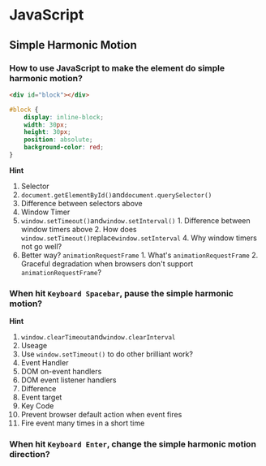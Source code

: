 # JavaScript
 
## Simple Harmonic Motion

### How to use JavaScript to make the element do simple harmonic motion?

```html
<div id="block"></div>
```

```css
#block {
    display: inline-block;
    width: 30px;
    height: 30px;
    position: absolute;
    background-color: red;
}
```

**Hint**

1. Selector
  1. `document.getElementById()`and`document.querySelector()`
  2. Difference between selectors above
2. Window Timer
  1. `window.setTimeout()`and`window.setInterval()`
    1. Difference between window timers above
    2. How does `window.setTimeout()`replace`window.setInterval`
    4. Why window timers not go well?
  2. Better way? `animationRequestFrame`
    1. What's `animationRequestFrame`
    2. Graceful degradation when browsers don't support `animationRequestFrame`?

### When hit `Keyboard Spacebar`, pause the simple harmonic motion?

**Hint**

1. `window.clearTimeout`and`window.clearInterval`
  1. Useage
  2. Use `window.setTimeout()` to do other brilliant work?
2. Event Handler
  1. DOM on-event handlers
  2. DOM event listener handlers
  3. Difference
  4. Event target
  5. Key Code
  6. Prevent browser default action when event fires
  7. Fire event many times in a short time

### When hit `Keyboard Enter`, change the simple harmonic motion direction?
